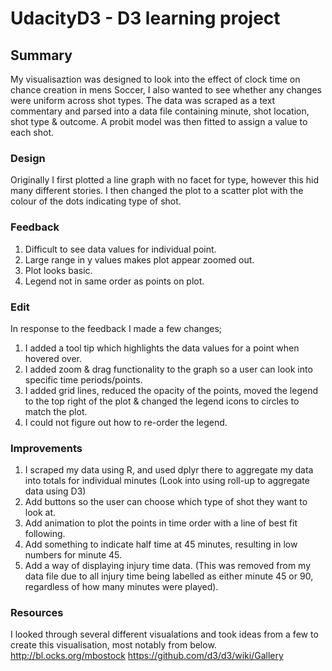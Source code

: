 # UdacityD3 - D3 learning project

## Summary

My visualisaztion was designed to look into the effect of clock time on chance creation in mens Soccer, I also wanted to see whether any changes were uniform across shot types.  The data was scraped as a text commentary and parsed into a data file containing minute, shot location, shot type & outcome. A probit model was then fitted to assign a value to each shot.

### Design

Originally I first plotted a line graph with no facet for type, however this hid many different stories.
I then changed the plot to a scatter plot with the colour of the dots indicating type of shot.

### Feedback

1. Difficult to see data values for individual point.
2. Large range in y values makes plot appear zoomed out.
3. Plot looks basic.
4. Legend not in same order as points on plot.

### Edit

In response to the feedback I made a few changes;
1.  I added a tool tip which highlights the data values for a point when hovered over.
2.  I added zoom & drag functionality to the graph so a user can look into specific time periods/points.
3.  I added grid lines, reduced the opacity of the points, moved the legend to the top right of the plot & changed the legend icons to circles to match the plot.
4.  I could not figure out how to re-order the legend.

### Improvements

1.  I scraped my data using R, and used dplyr there to aggregate my data into totals for individual minutes (Look into using roll-up to aggregate data using D3)
2.  Add buttons so the user can choose which type of shot they want to look at.
3.  Add animation to plot the points in time order with a line of best fit following.
4.  Add something to indicate half time at 45 minutes, resulting in low numbers for minute 45.
5.  Add a way of displaying injury time data. (This was removed from my data file due to all injury time being labelled as either minute 45 or 90, regardless of how many minutes were played).

### Resources

I looked through several different visualations and took ideas from a few to create this visualisation, most notably from below.
http://bl.ocks.org/mbostock
https://github.com/d3/d3/wiki/Gallery


